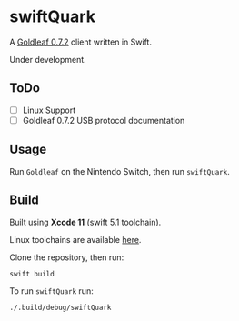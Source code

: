 # swiftQuark

A [Goldleaf 0.7.2](https://github.com/XorTroll/Goldleaf) client written in Swift.

Under development.

## ToDo

- [ ] Linux Support
- [ ] Goldleaf 0.7.2 USB protocol documentation

## Usage

Run `Goldleaf` on the Nintendo Switch, then run `swiftQuark`.

## Build

Built using **Xcode 11** (swift 5.1 toolchain).

Linux toolchains are available [here](https://swift.org/download/#releases).

Clone the repository, then run:
```bash
swift build
```

To run `swiftQuark` run: 
```
./.build/debug/swiftQuark
```
